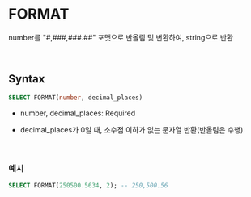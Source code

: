 # FORMAT

number를 "#,###,###.##" 포맷으로 반올림 및 변환하여, string으로 반환

<br>

## Syntax

```sql
SELECT FORMAT(number, decimal_places)
```

- number, decimal_places: Required

- decimal_places가 0일 때, 소수점 이하가 없는 문자열 반환(반올림은 수행)

<br>

### 예시

```sql
SELECT FORMAT(250500.5634, 2); -- 250,500.56
```